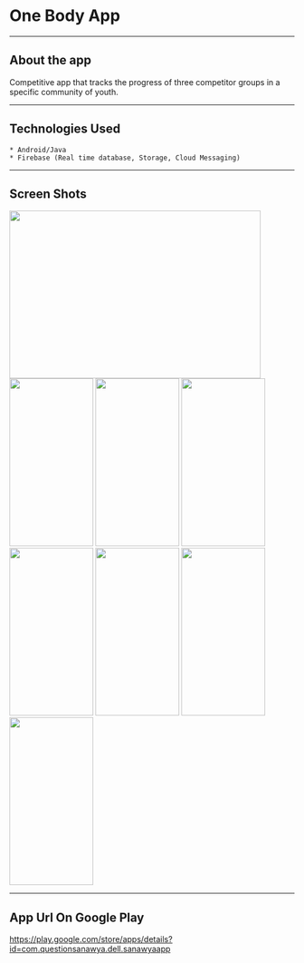 # One Body App 
***

## About the app
  Competitive app that tracks the progress of three competitor groups in a specific community of youth.   
***

## Technologies Used
    * Android/Java
    * Firebase (Real time database, Storage, Cloud Messaging)
***

## Screen Shots
<img src="https://user-images.githubusercontent.com/48159614/206852563-d4a8d45b-c365-4403-a499-5f59db68e2d1.jpg" width="444" height="296">

<img src="https://user-images.githubusercontent.com/48159614/206852564-563f5b20-7eb4-4e30-b72b-df5d49e243eb.jpg" width="148" height="296">

<img src="https://user-images.githubusercontent.com/48159614/206852565-4e22d885-ef75-4802-a80b-716f326c9431.jpg" width="148" height="296">

<img src="https://user-images.githubusercontent.com/48159614/206852755-bd743e7d-47c1-4871-bd7a-7cea7dd7dd4c.jpg" width="148" height="296">

<img src="https://user-images.githubusercontent.com/48159614/206852821-d19b1fab-a1a3-4992-90ea-f34631e2f6a3.jpg" width="148" height="296">

<img src="https://user-images.githubusercontent.com/48159614/206852568-935dd1fe-8197-44d9-8b31-a87f19296694.jpg" width="148" height="296">

<img src="https://user-images.githubusercontent.com/48159614/206852570-4078d1dc-7867-4496-a2b0-1e6f616fb00f.jpg" width="148" height="296">

<img src="https://user-images.githubusercontent.com/48159614/206852571-26d64547-7e93-4d5d-bc2d-46867eafb3ac.jpg" width="148" height="296">

***

## App Url On Google Play
https://play.google.com/store/apps/details?id=com.questionsanawya.dell.sanawyaapp
